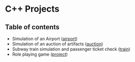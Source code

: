 # C++ Projects

## Table of contents
* Simulation of an Airport ([airport](https://github.com/gkoursiounis/cpp/tree/master/airport))
* Simulation of an auction of artifacts ([auction](https://github.com/gkoursiounis/cpp/tree/master/auction))
* Subway train simulation and passenger ticket check ([train](https://github.com/gkoursiounis/cpp/tree/master/train))
* Role playing game ([project](https://github.com/gkoursiounis/cpp/tree/master/project))
